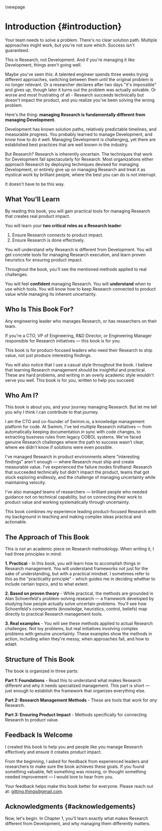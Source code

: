 \newpage

# Introduction {#introduction}

Your team needs to solve a problem. There's no clear solution path. Multiple approaches might work, but you're not sure which. Success isn't guaranteed.

This is Research, not Development. And if you're managing it like Development, things aren't going well.

Maybe you've seen this: A talented engineer spends three weeks trying different approaches, switching between them until the original problem is no longer relevant. Or a researcher declares after two days "it's impossible" and gives up, though later it turns out the problem was actually solvable. Or worse and most frustrating of all - Research succeeds technically but doesn't impact the product, and you realize you've been solving the wrong problem.

Here's the thing: **managing Research is fundamentally different from managing Development.**

Development has known solution paths, relatively predictable timelines, and measurable progress. You probably learned to manage Development, and know how to do it well. Managing Development is challenging, yet there are established best practices that are well known in the industry.

But Research? Research is inherently uncertain. The techniques that work for Development fail spectacularly for Research. Most organizations either approach Research by deploying techniques devised for managing Development, or entirely give up on managing Research and treat it as mystical work by brilliant people, where the best you can do is not interrupt.

It doesn't have to be this way.

## What You'll Learn

By reading this book, you will gain practical tools for managing Research that creates real product impact.

You will learn your **two critical roles as a Research leader**:
1. Ensure Research connects to product impact.
2. Ensure Research is done effectively.

You will understand *why* Research is different from Development. You will get concrete tools for managing Research execution, and learn proven heuristics for ensuring product impact.

Throughout the book, you'll see the mentioned methods applied to real challenges.

You will feel **confident** managing Research. You will **understand** when to use which tools. You will know how to keep Research connected to product value while managing its inherent uncertainty.

## Who Is This Book For?

Any engineering leader who manages Research, or has researchers on their team.

If you're a CTO, VP of Engineering, R&D Director, or Engineering Manager responsible for Research initiatives — this book is for you.

This book is for product-focused leaders who need their Research to ship value, not just produce interesting findings.

You will also notice that I use a casual style throughout the book. I believe that learning Research management should be insightful and practical. These are hard problems, and writing in an overly academic style wouldn't serve you well. This book is for *you*, written to help you succeed.

## Who Am I?

This book is about you, and your journey managing Research. But let me tell you why I think I can contribute to that journey.

I am the CTO and co-founder of Swimm.io, a knowledge management platform for code. At Swimm, I've led multiple Research initiatives — from automatically keeping documentation in sync with code changes, to extracting business rules from legacy COBOL systems. We've faced genuine Research challenges where the path to success wasn't clear, where we didn't know if solutions were even possible.

I've managed Research in product environments where "interesting findings" aren't enough — where Research must ship and create measurable value. I've experienced the failure modes firsthand: Research that succeeded technically but didn't impact the product, teams that got stuck exploring endlessly, and the challenge of managing uncertainty while maintaining velocity.

I've also managed teams of researchers — brilliant people who needed guidance not on technical capability, but on connecting their work to product value and working systematically through uncertainty.

This book combines my experience leading product-focused Research with my background in teaching and making complex ideas practical and actionable.

## The Approach of This Book

This is not an academic piece on Research methodology. When writing it, I had three principles in mind:

**1. Practical** - In this book, you will learn how to accomplish things in Research management. You will understand frameworks not just for the sake of understanding, but with a practical mindset. I sometimes refer to this as the "practicality principle" - which guides me in deciding whether to include certain topics, and to what extent.

**2. Based on proven theory** - While practical, the methods are grounded in Alan Schoenfeld's problem-solving research — a framework developed by studying how people actually solve uncertain problems. You'll see how Schoenfeld's components (knowledge, heuristics, control, beliefs) map directly to practical Research management tools.

**3. Real examples** - You will see these methods applied to actual Research challenges. Not toy problems, but real initiatives involving complex problems with genuine uncertainty. These examples show the methods in action, including when they're messy, when approaches fail, and how to adapt.

## Structure of This Book

The book is organized in three parts:

**Part 1: Foundations** - Read this to understand what makes Research different and why it needs specialized management. This part is short — just enough to establish the framework that organizes everything else.

**Part 2: Research Management Methods** - These are tools that work for *any* Research. 

**Part 3: Ensuring Product Impact** - Methods specifically for connecting Research to product value.

## Feedback Is Welcome

I created this book to help you and people like you manage Research effectively and ensure it creates product impact.

From the beginning, I asked for feedback from experienced leaders and researchers to make sure the book achieves these goals. If you found something valuable, felt something was missing, or thought something needed improvement — I would love to hear from you.

Your feedback helps make this book better for everyone. Please reach out at: gitting.things@gmail.com.

## Acknowledgments {#acknowledgements}

<TBD>


Now, let's begin. In Chapter 1, you'll learn exactly what makes Research different from Development, and why managing them differently matters.
